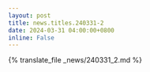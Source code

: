 ```yaml
---
layout: post
title: news.titles.240331-2
date: 2024-03-31 04:00:00+0800
inline: False
---
```


{% translate_file _news/240331_2.md %}
